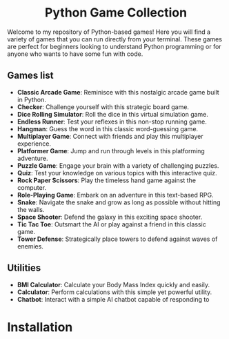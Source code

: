 <h1 align="center"> Python Game Collection</h1>

Welcome to my repository of Python-based games! Here you will find a variety of games that you can run directly from your terminal. These games are perfect for beginners looking to understand Python programming or for anyone who wants to have some fun with code.
## Games list

- **Classic Arcade Game**: Reminisce with this nostalgic arcade game built in Python.
- **Checker**: Challenge yourself with this strategic board game.
- **Dice Rolling Simulator**: Roll the dice in this virtual simulation game.
- **Endless Runner**: Test your reflexes in this non-stop running game.
- **Hangman**: Guess the word in this classic word-guessing game.
- **Multiplayer Game**: Connect with friends and play this multiplayer experience.
- **Platformer Game**: Jump and run through levels in this platforming adventure.
- **Puzzle Game**: Engage your brain with a variety of challenging puzzles.
- **Quiz**: Test your knowledge on various topics with this interactive quiz.
- **Rock Paper Scissors**: Play the timeless hand game against the computer.
- **Role-Playing Game**: Embark on an adventure in this text-based RPG.
- **Snake**: Navigate the snake and grow as long as possible without hitting the walls.
- **Space Shooter**: Defend the galaxy in this exciting space shooter.
- **Tic Tac Toe**: Outsmart the AI or play against a friend in this classic game.
- **Tower Defense**: Strategically place towers to defend against waves of enemies.
## Utilities

- **BMI Calculator**: Calculate your Body Mass Index quickly and easily.
- **Calculator**: Perform calculations with this simple yet powerful utility.
- **Chatbot**: Interact with a simple AI chatbot capable of responding to
# Installation
